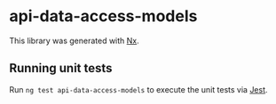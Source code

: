 # api-data-access-models

This library was generated with [Nx](https://nx.dev).

## Running unit tests

Run `ng test api-data-access-models` to execute the unit tests via [Jest](https://jestjs.io).
